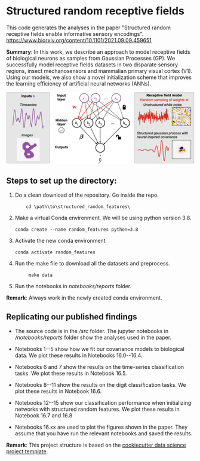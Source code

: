 Structured random receptive fields
==============================

This code generates the analyses in the paper "Structured random receptive fields enable informative sensory encodings".
https://www.biorxiv.org/content/10.1101/2021.09.09.459651

__Summary__: In this work, we describe an approach to model receptive fields
of biological neurons as samples from Gaussian Processes (GP).
We successfully model receptive fields datasets in two disparate 
sensory regions, insect mechanosensors and mammalian primary visual cortex (V1).
Using our models, we also show a novel initialization scheme that improves
the learning efficiency of artificial neural networks (ANNs).

![framework](network.png)

Steps to set up the directory:
------------

1. Do a clean download of the repository. Go inside the repo.
	```
        cd \path\to\structured_random_features\
	```
2. Make a virtual Conda environment. We will be using python version 3.8.
	```
	conda create --name random_features python=3.8
	```
3. Activate the new conda environment
	```
	conda activate random_features
	```
4.  Run the make file to download all the datasets and preprocess.
	```
         make data
	 ```
5.  Run the notebooks in *notebooks/reports* folder.  

__Remark__: Always work in the newly created conda environment.


Replicating our published findings
------------
- The source code is in the */src* folder. The jupyter notebooks in */notebooks/reports* 
folder show the analyses used in the paper. 

- Notebooks 1--5 show how we fit our covariance models to biological data. We 
plot these results in Notebooks 16.0--16.4.

- Notebooks 6 and 7 show the results on the time-series classification tasks. We
plot these results in Notebook 16.5.

- Notebooks 8--11 show the results on the digit classification tasks. We plot these
results in Notebook 16.6.

- Notebooks 12--15 show our classification performance when initializing networks 
with structured random features. We plot these results in Notebook 16.7 and 16.8

- Notebooks 16.xx are used to plot the figures shown in the paper. They
assume that you have run the relevant notebooks and saved the results. 


__Remark__: This project structure is based on the <a target="_blank" href="https://drivendata.github.io/cookiecutter-data-science/">cookiecutter data science project template</a>.
